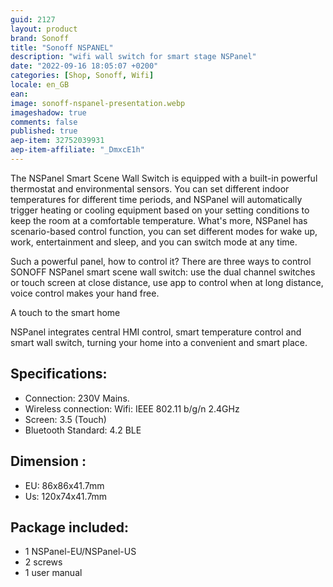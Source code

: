 ```yaml
---
guid: 2127
layout: product
brand: Sonoff
title: "Sonoff NSPANEL"
description: "wifi wall switch for smart stage NSPanel"
date: "2022-09-16 18:05:07 +0200"
categories: [Shop, Sonoff, Wifi]
locale: en_GB
ean:
image: sonoff-nspanel-presentation.webp
imageshadow: true
comments: false
published: true
aep-item: 32752039931
aep-item-affiliate: "_DmxcE1h"
---
```


The NSPanel Smart Scene Wall Switch is equipped with a built-in powerful thermostat and environmental sensors. You can set different indoor temperatures for different time periods, and NSPanel will automatically trigger heating or cooling equipment based on your setting conditions to keep the room at a comfortable temperature. What's more, NSPanel has scenario-based control function, you can set different modes for wake up, work, entertainment and sleep, and you can switch mode at any time.

Such a powerful panel, how to control it? There are three ways to control SONOFF NSPanel smart scene wall switch: use the dual channel switches or touch screen at close distance, use app to control when at long distance, voice control makes your hand free.

A touch to the smart home

NSPanel integrates central HMI control, smart temperature control and smart wall switch, turning your home into a convenient and smart place.

## Specifications:
- Connection: 230V Mains.
- Wireless connection: Wifi: IEEE 802.11 b/g/n 2.4GHz
- Screen: 3.5 (Touch)
- Bluetooth Standard: 4.2 BLE

## Dimension :
- EU: 86x86x41.7mm
- Us: 120x74x41.7mm

## Package included:
- 1 NSPanel-EU/NSPanel-US
- 2 screws
- 1 user manual
